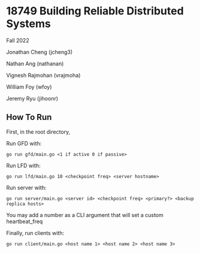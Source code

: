 # 18749 Building Reliable Distributed Systems

Fall 2022

Jonathan Cheng (jcheng3)

Nathan Ang (nathanan)

Vignesh Rajmohan (vrajmoha)

William Foy (wfoy)

Jeremy Ryu (jihoonr) 

## How To Run

First, in the root directory, 

Run GFD with:

`go run gfd/main.go <1 if active 0 if passive>`

Run LFD with:

`go run lfd/main.go 10 <checkpoint freq> <server hostname>`

Run server with:

`go run server/main.go <server id> <checkpoint freq> <primary?> <backup replica hosts>`

You may add a number as a CLI argument that will set a custom heartbeat_freq

Finally, run clients with: 

`go run client/main.go <host name 1> <host name 2> <host name 3>`

